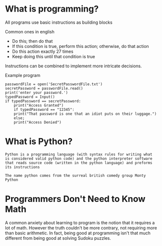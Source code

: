 #  What is programming?
All programs use basic instructions as building blocks

Common ones in english
- Do this; then do that
- If this condition is true, perform this action; otherwise, do that action
- Do this action exactly 27 times
- Keep doing this until that condition is true

Instructions can be combined to implement more intricate decisions.

Example program
```
passwordFile = open('SecretPasswordFile.txt')
secretPassword = passwordFile.read()
print('enter your password.')
typedPassword = Input()
if typedPassword == secretPassword:
	print("Access Granted")
	if typedPassword == "12345":
	print("That password is one that an idiot puts on their luggage.")
	else;
	print("Access Denied")
 ```

# What is Python?
	Python is a programming language (with syntax rules for writing what is considered valid python code) and the python interpreter software that reads source code (written in the python language) and preforms its instructions

	The name python comes from the surreal british comedy group Monty Python
 
# Programmers Don't Need to Know Math
A common anxiety about learning to program is the notion that it requires a lot of math. However the truth couldn't be more contrary, not requiring more than basic arithmetic. In fact, being good at programming isn't that much different from being good at solving Sudoku puzzles. 

